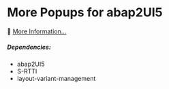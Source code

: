 # More Popups for abap2UI5

🚀 [More Information...](https://abap2ui5.github.io/docs/addons/popup.html)

##### Dependencies:
* abap2UI5
* S-RTTI
* layout-variant-management
